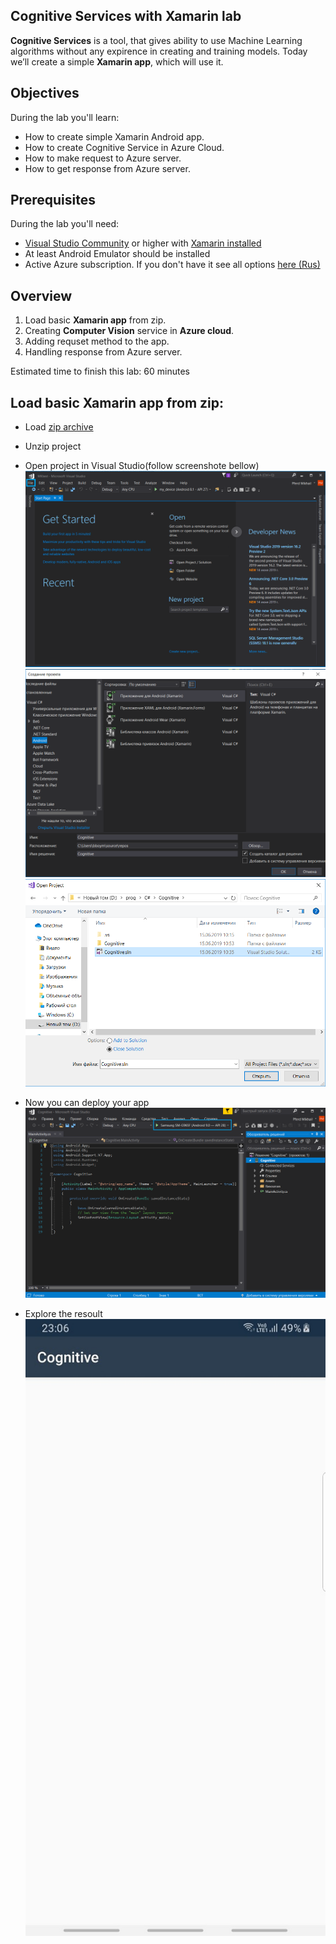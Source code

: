 Cognitive Services with Xamarin lab
------

**Cognitive Services** is a tool, that gives ability to use Machine Learning algorithms without any expirence in creating and training models. Today we’ll create a simple **Xamarin app**, which will use it.

Objectives
------
During the lab you'll learn:

* How to create simple Xamarin Android app.
* How to create Cognitive Service in Azure Cloud.
* How to make request to Azure server.
* How to get response from Azure server.


Prerequisites
------
During the lab you'll need:

* [Visual Studio Community](https://visualstudio.microsoft.com/ru) or higher with [Xamarin installed](https://docs.microsoft.com/en-us/xamarin/get-started/installation/windows)
* At least Android Emulator should be installed
* Active Azure subscription. If you don't have it see all options [here (Rus)](https://habr.com/ru/company/microsoft/blog/352786/)



Overview
-------
1. Load basic **Xamarin app** from zip.
2. Creating **Computer Vision** service in **Azure cloud**.
3. Adding requset method to the app.
4. Handling response from Azure server.

Estimated time to finish this lab: 60 minutes


Load basic Xamarin app from zip:
------
* Load [zip archive](https://1drv.ms/u/s!Ao4BAFKEH4-gcOiRhobqfXRN5QI?e=9mag4H) 
* Unzip project
* Open project in Visual Studio(follow screenshote bellow)
![](https://github.com/kon3gor/CognitiveServicesLab/blob/master/MK/1.png)
![](https://github.com/kon3gor/CognitiveServicesLab/blob/master/MK/2.png)
![](https://github.com/kon3gor/CognitiveServicesLab/blob/master/MK/3.png)

* Now you can deploy your app
![](https://github.com/kon3gor/CognitiveServicesLab/blob/master/MK/4.png)
* Explore the resoult 
![](https://github.com/kon3gor/CognitiveServicesLab/blob/master/MK/5.jpg )


